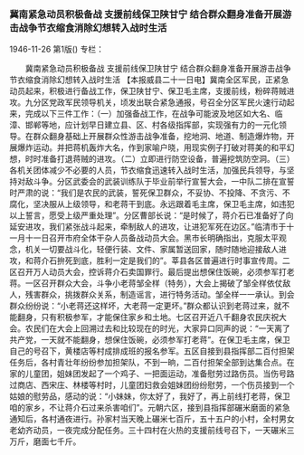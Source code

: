 ### 冀南紧急动员积极备战  支援前线保卫陕甘宁  结合群众翻身准备开展游击战争节衣缩食消除幻想转入战时生活

1946-11-26
第1版()
专栏：

　　冀南紧急动员积极备战
    支援前线保卫陕甘宁
    结合群众翻身准备开展游击战争节衣缩食消除幻想转入战时生活
    【本报威县二十一日电】冀南全区军民，正紧急动员起来，积极进行备战工作，保卫陕甘宁、保卫毛主席，支援前线，粉碎蒋贼进攻。九分区党政军民领导机关，顷发出联合紧急通报，号召全分区军民火速行动起来，完成以下三件工作：（一）加强备战工作，在战争可能波及地区如大名、临漳、邯郸等地，应计划早日建立县、区、村各级指挥部，实现强有力的一元化领导。在群众翻身基础上开展群众性游击战争准备，挖地洞、地道、制造爆炸物，开展爆炸运动。并把蒋机轰炸大名，作到家喻户晓，用现实例子打破对蒋美的和平幻想，时时准备打退蒋贼的进攻。（二）立即进行防空设备，普遍挖筑防空洞。（三）各机关团体减少不必要的人员，节衣缩食迅速转入战时生活，加强民兵领导，与坚持对敌斗争。分区武委会的武装训练队于毕业前举行宣誓大会，一中队二排在宣誓时严肃的说：“我们是农民的武装，誓死保卫群众，不妥协、不投降、不贪污、不腐化，坚决服从上级领导，和老蒋干到底。永远跟着毛主席，保卫毛主席，如违犯以上誓言，愿受上级严重处理”。分区曹部长说：“是时候了，蒋介石已准备好了向延安进攻，我们紧张战斗起来，牵制敌人的进攻，让进犯军死在边区。”临清市于十一月十一日召开市府全体干杂人员备战动员大会。黑市长明确指出，克服太平观念，机关一切要战斗化，轻便行装、文件、家属暂送回家，随时随地迎接敌人进攻，和蒋介石拚死到底，胜利一定是我们的”。莘县各区普遍进行时事宣传周。二区召开万人动员大会，控诉蒋介石卖国罪行。最后提出想保住饭碗，必须参军打老蒋。一区召开群众大会，斗争小老蒋邹全样（特务），大会上揭破了邹全样依仗敌人，残害群众，挑拨群众关系，制造谣言，进行特务活动。邹全样一一承认。到会群众纷纷说：“小老蒋还这样坏，大老蒋一定更坏。”群众都认识到老蒋过来，就不能翻身，只有积极参军，才能保住家乡和土地。七区召开近八千翻身农民庆祝大会。农民们在大会上回溯过去和比较现在的时光，大家异口同声的说：“一天离了共产党，一天就不能翻身，想保住饭碗，必须参军打老蒋”。在保卫毛主席，保卫自己的号召下，黄楼店等村成排成班的报名参军。五区自接到县指挥部二百付担架任务后，各村青壮年纷纷参加担架队，不到一晌，二百付担架全部到达集合点。在家的儿童团，姐妹团发起了一个鸡子、一把面运动，准备慰劳过路伤员。当伤号路过商店、西宋庄、林楼等村时，儿童团妇救会姐妹团纷纷慰劳，一个伤员接到一个姑娘的慰劳品，感动的说：“小妹妹，你太好了，我好了，再上前线打老蒋，保卫咱的家乡，不让蒋介石过来杀害咱们”。元朝六区，接到县指挥部碾米磨面的紧急通知后，各村通夜进行。孙家村当天晚上碾米七百斤，五十五户的小村，全村男女老幼齐动员，一夜完成分配任务。三十四村在火热的支援前线号召下，一天碾米三万斤，磨面七千斤。
